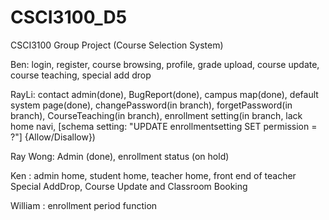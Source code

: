 # CSCI3100_D5

CSCI3100 Group Project (Course Selection System)

Ben: login, register, course browsing, profile, grade upload, course update, course teaching, special add drop

RayLi: contact admin(done), BugReport(done), campus map(done), default system page(done), changePassword(in branch), forgetPassword(in branch), CourseTeaching(in branch), enrollment setting(in branch, lack home navi, [schema setting: "UPDATE enrollmentsetting SET permission = ?"] {Allow/Disallow})

Ray Wong: Admin (done), enrollment status (on hold)

Ken : admin home, student home, teacher home, front end of teacher Special AddDrop, Course Update and Classroom Booking 

William : enrollment period function
